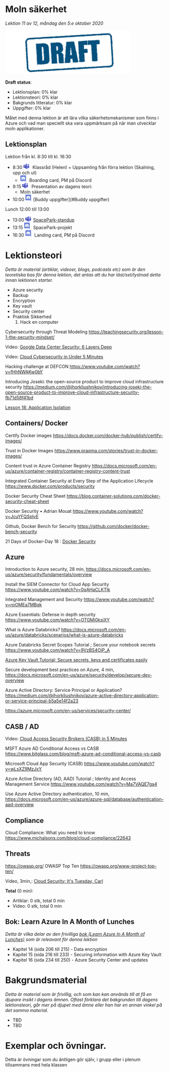 # Moln säkerhet

*Lektion 11 av 12, måndag den 5:e oktober 2020*

![Draft](/assets/images/draft.png)

**Draft status**:

* Lektionsplan: 0% klar
* Lektionsteori: 0% klar
* Bakgrunds litteratur: 0% klar
* Uppgifter: 0% klar

Målet med denna lektion är att lära vilka säkerhetsmekanismer som finns i Azure och vad man speciellt ska vara uppmärksam på när man utvecklar moln applikationer.

## Lektionsplan
Lektion från kl. 8:30 till kl. 16:30

* 8:30 <img style="margin-right:0.5em;" src="assets/images/teams18.png"  alt="Teams"/> Klassråd (Helen) + Uppsamling från förra lektion (Skalning, upp och ut)
  * <img style="margin-right:0.5em;" src="assets/images/discord18.png" alt="Discord"/> Boarding card, PM på Discord
* 9:15 <img style="margin-right:0.5em;" src="assets/images/teams18.png"  alt="Teams"/> Presentation av dagens teori: 
  * Moln säkerhet
* 10:00 <img style="margin-right:0.5em;" src="assets/images/discord18.png" alt="Discord"/>[Buddy uppgifter](#Buddy uppgifter)

Lunch 12:00 till 13:00

* 13:00 <img style="margin-right:0.5em;" src="assets/images/teams18.png" alt="Teams"/>[SpacePark-standup](project_standup.md)
* 13:15 <img style="margin-right:0.5em;" src="assets/images/discord18.png" alt="Discord"/> SpacePark-projekt
* 16:30 <img style="margin-right:0.5em;" src="assets/images/discord18.png" alt="Discord"/> Landing card, PM på Discord

# Lektionsteori
*Detta är material (artiklar, videoer, blogs, podcasts etc) som är den teoretiska bas för denna lektion, det antas att du har läst/set/lystnad detta innan lektionen starter.*

* Azure security
* Backup
* Encryption
* Key vault
* Security center
* Praktisk Sikkerhed
  1. Hack en computer



Cybersecurity through Threat Modeling https://teachingsecurity.org/lesson-1-the-security-mindset/


Video: [Google Data Center Security: 6 Layers Deep](https://www.youtube.com/watch?v=kd33UVZhnAA)

Video: [Cloud Cybersecurity in Under 5 Minutes](https://www.youtube.com/watch?v=k2684fuzHLs)

Hacking challenge at DEFCON https://www.youtube.com/watch?v=fHhNWAKw0bY

Introducing Joseki: the open-source product to improve cloud infrastructure security https://medium.com/@ihorkliushnikov/introducing-joseki-the-open-source-product-to-improve-cloud-infrastructure-security-fb71d58f41bd

[Lesson 18: Application Isolation](https://devopsbootcamp.osuosl.org/application-isolation.html) 

## Containers/ Docker

Certify Docker images https://docs.docker.com/docker-hub/publish/certify-images/

Trust in Docker Images https://www.praqma.com/stories/trust-in-docker-images/

Content trust in Azure Container Registry https://docs.microsoft.com/en-us/azure/container-registry/container-registry-content-trust

Integrated Container Security at Every Step of the Application Lifecycle https://www.docker.com/products/security

Docker Security Cheat Sheet https://blog.container-solutions.com/docker-security-cheat-sheet

Docker Security • Adrian Mouat https://www.youtube.com/watch?v=JcuYFQSplvE

Github, Docker Bench for Security https://github.com/docker/docker-bench-security

21 Days of Docker-Day 18 : [Docker Security](http://100daysofdevops.com/21-days-of-docker-day-18-docker-security/)

## Azure

Introduction to Azure security, 28 min, https://docs.microsoft.com/en-us/azure/security/fundamentals/overview

Install the SIEM Connector for Cloud App Security https://www.youtube.com/watch?v=0qAHaCLKTIk

Integrated Management and Security https://www.youtube.com/watch?v=rpOMEa7MBqk

Azure Essentials: Defense in depth security https://www.youtube.com/watch?v=OTGMi0ksjXY

What is Azure Databricks? https://docs.microsoft.com/en-us/azure/databricks/scenarios/what-is-azure-databricks

Azure Databricks Secret Scopes Tutorial  ; Secure your notebook secrets https://www.youtube.com/watch?v=9VzBS4OiP_A

[Azure Key Vault Tutorial; Secure secrets, keys and certificates easily](https://www.youtube.com/watch?v=PgujSug1ZbI)

Secure development best practices on Azure, 4 min, https://docs.microsoft.com/en-us/azure/security/develop/secure-dev-overview

Azure Active Directory: Service Principal or Application? https://medium.com/@ihorkliushnikov/azure-active-directory-application-or-service-principal-b5a5e14f2a23

https://azure.microsoft.com/en-us/services/security-center/

## CASB / AD

Video: [Cloud Access Security Brokers (CASB) in 5 Minutes](https://www.youtube.com/watch?v=qhAC--N6b8w)

MSFT Azure AD Conditional Access vs CASB https://www.bitglass.com/blog/msft-azure-ad-conditional-access-vs-casb

Microsoft Cloud App Security (CASB) https://www.youtube.com/watch?v=wLsXZ9MzJxY

Azure Active Directory (AD, AAD) Tutorial ; Identity and Access Management Service https://www.youtube.com/watch?v=Ma7VAQE7ga4

Use Azure Active Directory authentication, 10 min,  https://docs.microsoft.com/en-us/azure/azure-sql/database/authentication-aad-overview

## Compliance

Cloud Compliance: What you need to know https://www.michalsons.com/blog/cloud-compliance/22643

## Threats

https://owasp.org/
OWASP Top Ten https://owasp.org/www-project-top-ten/

Video, 3min,: [Cloud Security: It's Tuesday, Carl](https://www.youtube.com/watch?v=NI-plwor2Xw)

**Total** (0 min):

- Artiklar: 0 stk, total 0 min
- Video: 0 stk, total 0 min

## Bok: Learn Azure In A Month of Lunches

*Detta är vilka delar av den frivilliga [bok (Learn Azure In A Month of Lunches)](info_learningmaterial.md) som är releavant för denna lektion*

* Kapitel 14 (sida 206 till 215) - Data encryption
* Kapitel 15 (sida 216 till 233) - Securing information with Azure Key Vault
* Kapitel 16 (sida 234 till 250) - Azure Security Center and updates

# Bakgrundsmaterial

*Detta är material som är frivillig, och som kan kan används till at få en djupare insikt i dagens ämnen. Oftast förklara det bakgrunden till dagens lektionsteori, går mer på djupet med ämne eller han har en annan vinkel på det samma material.*

* TBD
* TBD

# Exemplar och övningar. 

Detta är övningar som du äntligen gör själv, i grupp eller i plenum tillsammans med hela klassen